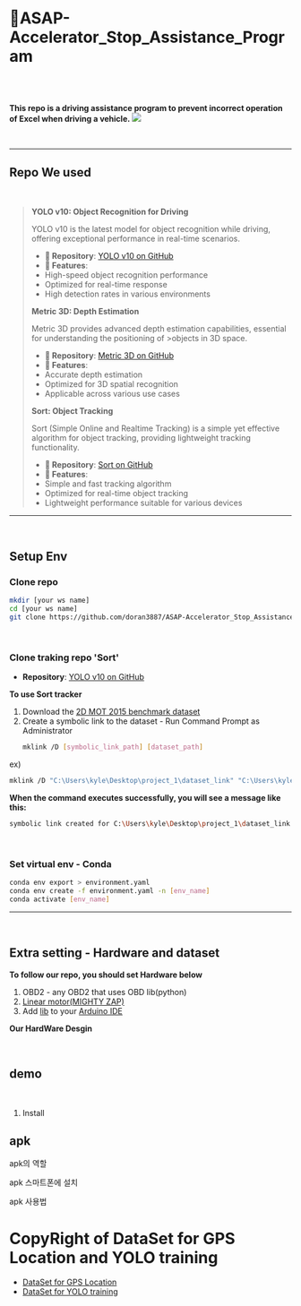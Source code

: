 🚗ASAP-Accelerator_Stop_Assistance_Program 
===========================================

<br>
<br>

**This repo is a driving assistance program to prevent incorrect operation of Excel when driving a vehicle.**  <img src = "https://img.icons8.com/?size=40&id=VF7zRdVii0QF&format=png&color=000000">

<br>

---
## Repo We used

<br>

>**YOLO v10: Object Recognition for Driving** 
>
>YOLO v10 is the latest model for object recognition while driving, offering exceptional performance in real-time scenarios.
>
>- **🔗 Repository**: [YOLO v10 on GitHub](https://github.com/THU-MIG/yolov10)
>- **🚀 Features**:
>  - High-speed object recognition performance
>  - Optimized for real-time response
> - High detection rates in various environments
>
>
>**Metric 3D: Depth Estimation**
>
>Metric 3D provides advanced depth estimation capabilities, essential for understanding the positioning of >objects in 3D space.
>
>- **🔗 Repository**: [Metric 3D on GitHub](https://github.com/YvanYin/Metric3D)
>- **🚀 Features**:
>  - Accurate depth estimation
>  - Optimized for 3D spatial recognition
>  - Applicable across various use cases
>
>
>**Sort: Object Tracking**
>
>Sort (Simple Online and Realtime Tracking) is a simple yet effective algorithm for object tracking, providing lightweight tracking functionality.
>
>- **🔗 Repository**: [Sort on GitHub](https://github.com/abewley/sort?tab=readme-ov-file)
>- **🚀 Features**:
>  - Simple and fast tracking algorithm
>  - Optimized for real-time object tracking
>  - Lightweight performance suitable for various devices
---

<br>

## Setup Env


### Clone repo
```bash
mkdir [your ws name]
cd [your ws name]
git clone https://github.com/doran3887/ASAP-Accelerator_Stop_Assistance_Program-.git
```

<br>

### Clone traking repo 'Sort'
- **Repository**: [YOLO v10 on GitHub](https://github.com/THU-MIG/yolov10)


**To use Sort tracker** 
 1. Download the [2D MOT 2015 benchmark dataset](https://motchallenge.net/data/MOT15/)
 2. Create a symbolic link to the dataset - Run Command Prompt as Administrator
    ```bash
    mklink /D [symbolic_link_path] [dataset_path]
    
ex)
```bash
mklink /D "C:\Users\kyle\Desktop\project_1\dataset_link" "C:\Users\kyle\Datasets\my_dataset"
```


**When the command executes successfully, you will see a message like this:**
```bash
symbolic link created for C:\Users\kyle\Desktop\project_1\dataset_link <<===>> C:\Users\kyle\Datasets\my_dataset
```

<br>

### Set virtual env - Conda
```bash
conda env export > environment.yaml
conda env create -f environment.yaml -n [env_name]
conda activate [env_name]
```

---

<br>

## Extra setting - Hardware and dataset

**To follow our repo, you should set Hardware below**
1. OBD2 - any OBD2 that uses OBD lib(python)
2. [Linear motor(MIGHTY ZAP)](https://smartstore.naver.com/irrobot/products/4937561648)
3. Add [lib](https://drive.google.com/file/d/1gnpz7gdhOqTuFVuHxabJKpLKsAKc_nWO/view) to your [Arduino IDE](https://www.arduino.cc/en/software)

**Our HardWare Desgin**

<br>

## demo


<br>

1. Install 




## apk

apk의 역할

apk 스마트폰에 설치

apk 사용법


# CopyRight of DataSet for GPS Location and YOLO training
- [DataSet for GPS Location](https://www.data.go.kr/data/15028200/standard.do)
- [DataSet for YOLO training](https://dl.cv.ethz.ch/bdd100k/data/box_track_labels_trainval.zip)



